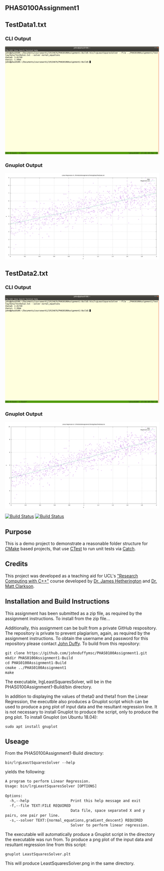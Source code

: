 PHAS0100Assignment1
------------------

## TestData1.txt

### CLI Output

![TestData1.txt](CLIScreenshotTestData1.png)

### Gnuplot Output

![TestData1.txt](LeastSquaresSolver_TestData1.png)

## TestData2.txt

### CLI Output

![TestData2.txt](CLIScreenshotTestData2.png)

### Gnuplot Output

![TestData2.txt](LeastSquaresSolver_TestData2.png)


[![Build Status](https://travis-ci.com/MattClarkson/PHAS0100Assignment1.svg?branch=master)](https://travis-ci.com/MattClarkson/PHAS0100Assignment1)
[![Build Status](https://ci.appveyor.com/api/projects/status/5pm89ej732c1ekf0/branch/master)](https://ci.appveyor.com/project/MattClarkson/cmakecatch2)


Purpose
-------

This is a demo project to demonstrate a reasonable folder structure for [CMake](https://cmake.org/) based projects,
that use [CTest](https://cmake.org/) to run unit tests via [Catch](https://github.com/catchorg/Catch2).


Credits
-------

This project was developed as a teaching aid for UCL's ["Research Computing with C++"](http://rits.github-pages.ucl.ac.uk/research-computing-with-cpp/)
course developed by [Dr. James Hetherington](http://www.ucl.ac.uk/research-it-services/people/james)
and [Dr. Matt Clarkson](https://iris.ucl.ac.uk/iris/browse/profile?upi=MJCLA42).

Installation and Build Instructions
-----------------------------------

This assignment has been submitted as a zip file, as required by the assignment instructions. To install from the zip file...

Additionally, this assignment can be built from a private GitHub respository. The repository is private to prevent plagiarism, again, as required by the assignment instructions. To obtain the username and password for this repository please contact [John Duffy](mailto:john.duffy.19@ucl.ac.uk). To build from this repository:

```
git clone https://github.com/johnduffymsc/PHAS0100Assignment1.git
mkdir PHAS0100Assignment1-Build
cd PHAS0100Assignment1-Build
cmake ../PHAS0100Assignment1
make
```

The executable, lrgLeastSquaresSolver, will be in the PHAS0100Assignment1-Build/bin directory.

In addition to displaying the values of theta0 and theta1 from the Linear Regression, the executble also produces a Gnuplot script which can be used to produce a png plot of input data and the resultant regression line. It is not necessary to install Gnuplot to produce the script, only to produce the png plot. To install Gnuplot (on Ubuntu 18.04):

```
sudo apt install gnuplot
```

Useage
------

From the PHAS0100Assignment1-Build directory:

```
bin/lrgLeastSquaresSolver --help
```
yields the following:
```
A program to perform Linear Regression.
Usage: bin/lrgLeastSquaresSolver [OPTIONS]

Options:
  -h,--help                   Print this help message and exit
  -f,--file TEXT:FILE REQUIRED
                              Data file, space separated X and y pairs, one pair per line.
  -s,--solver TEXT:{normal_equations,gradient_descent} REQUIRED
                              Solver to perform linear regression.
```


The executable will automatically produce a Gnuplot script in the directory the executable was run from. To produce a png plot of the input data and resultant regression line from this script:

```
gnuplot LeastSquaresSolver.plt
```

This will produce LeastSquaresSolver.png in the same directory.
